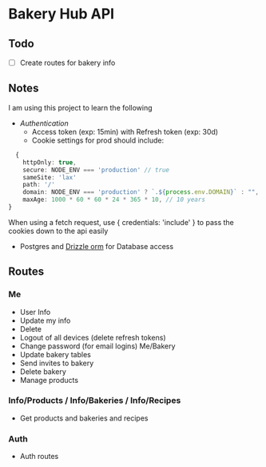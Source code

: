 # Bakery Hub API

## Todo

- [ ] Create routes for bakery info

## Notes

I am using this project to learn the following

- _Authentication_
  - Access token (exp: 15min) with Refresh token (exp: 30d)
  - Cookie settings for prod should include:

```typescript
  {
    httpOnly: true,
    secure: NODE_ENV === 'production' // true
    sameSite: 'lax'
    path: '/'
    domain: NODE_ENV === 'production' ? `.${process.env.DOMAIN}` : "",
    maxAge: 1000 * 60 * 60 * 24 * 365 * 10, // 10 years
}
```

When using a fetch request, use { credentials: 'include' } to pass the cookies down to the api easily

- Postgres and [Drizzle orm](https://orm.drizzle.team) for Database access

## Routes

### Me

- User Info
- Update my info
- Delete
- Logout of all devices (delete refresh tokens)
- Change password (for email logins)
  Me/Bakery
- Update bakery tables
- Send invites to bakery
- Delete bakery
- Manage products

### Info/Products / Info/Bakeries / Info/Recipes

- Get products and bakeries and recipes

### Auth

- Auth routes
